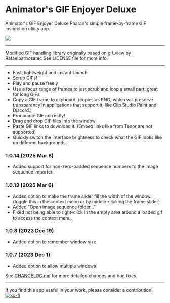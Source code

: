 
# Animator's GIF Enjoyer Deluxe
Animator's GIF Enjoyer Deluxe
Pharan's simple frame-by-frame GIF inspection utility app.

![](/_readmeassets/readme_gif.gif)

---

Modified GIF handling library originally based on gif_view by Rafaelbarbosatec
See LICENSE file for more info.

---

- Fast, lightweight and instant-launch
- Scrub GIFs!
- Play and pause freely
- Use a focus range of frames to just scrub and loop a small part: great for long GIFs
- Copy a GIF frame to clipboard. (copies as PNG, which will preserve transparency in applications that support it, like Clip Studio Paint and Discord.)
- Pronounce GIF correctly!
- Drag and drop GIF files into the window.
- Paste GIF links to download it. (Embed links like from Tenor are not supported)
- Quickly switch the interface brightness to check what the GIF looks like on different backgrounds.

### 1.0.14 (2025 Mar 8)
- Added support for non-zero-padded sequence numbers to the image sequence importer.

### 1.0.13 (2025 Mar 6)
- Added option to make the frame slider fill the width of the window. (toggle this in the context menu or by middle-clicking the frame slider)
- Added "Open image sequence folder..."
- Fixed not being able to right-click in the empty area around a loaded gif to access the context menu.

### 1.0.8 (2023 Dec 19)
- Added option to remember window size.

### 1.0.7 (2023 Dec 1)
- Added option to allow multiple windows.


See [CHANGELOG.md](/CHANGELOG.md) for more detailed changes and bug fixes.

---
  
If you find this app useful in your work, please consider a contribution!  
[![ko-fi](https://ko-fi.com/img/githubbutton_sm.svg)](https://ko-fi.com/U7U5ADA8W)
